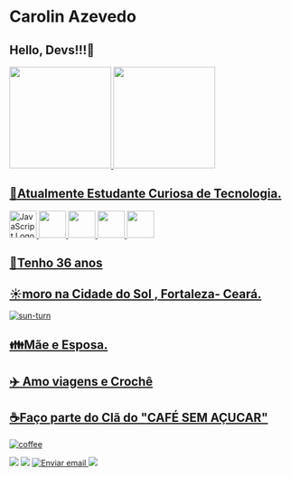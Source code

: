 ﻿# Carolin Azevedo
## Hello, Devs!!!👋


<div>
<a href="https://github.com/CarolinAzeved">
<img loading="lazy" height="180em" src="https://github-readme-stats.vercel.app/api/top-langs/?username=CarolinAzeved&layout=compact&langs_count=7&theme=dracula"/>
<img loading="lazy" height="180em" src="https://github-readme-stats.vercel.app/api?username=CarolinAzeved&show_icons=true&theme=dracula&include_all_commits=true&count_private=true"/>
</div>


##  :rocket:Atualmente Estudante Curiosa de Tecnologia.

<img src="https://cdn.jsdelivr.net/gh/devicons/devicon/icons/javascript/javascript-original.svg" alt="JavaScript Logo" width="48" height="48">   <img src="https://skillicons.dev/icons?i=visualstudio" width="48">   <img src="https://skillicons.dev/icons?i=git" width="48">   <img src="https://skillicons.dev/icons?i=html" width="48">   <img src="https://skillicons.dev/icons?i=css" width="48"> 
##  :seedling:Tenho 36 anos
## :sunny:moro na Cidade do Sol , Fortaleza- Ceará.

  

  ![sun-turn](https://github.com/user-attachments/assets/b5f4dc81-7988-4fe1-a006-1f6442ca2508)


## :family:Mãe e Esposa.
## :airplane: Amo viagens e Crochê
## :coffee:Faço parte do Clã do "CAFÉ SEM AÇUCAR"

![coffee](https://github.com/user-attachments/assets/03c9c69b-d9c0-4754-8938-85fad3aa7990)



 
  
  
  
  <div>
<a href="https://instagram.com/carolinazevedo2" target="_blank"><img loading="lazy" src="https://img.shields.io/badge/-Instagram-%23E4405F?style=for-the-badge&logo=instagram&logoColor=white" target="_blank"></a>
<a href="https://www.twitch.tv/kel_cledia" target="_blank"><img loading="lazy" src="https://img.shields.io/badge/Twitch-9146FF?style=for-the-badge&logo=twitch&logoColor=white" target="_blank"></a>
<a href="mailto:carolinazevedo80@gmail.com">
  <img loading="lazy" src="https://img.shields.io/badge/Gmail-D14836?style=for-the-badge&logo=gmail&logoColor=white" alt="Enviar email">
</a>
<a href="https://www.linkedin.com/in/carolin-azevedo-1b51b333b/" target="_blank"><img loading="lazy" src="https://img.shields.io/badge/-LinkedIn-%230077B5?style=for-the-badge&logo=linkedin&logoColor=white" target="_blank"></a>   
</div>

          



          
          
           
          
